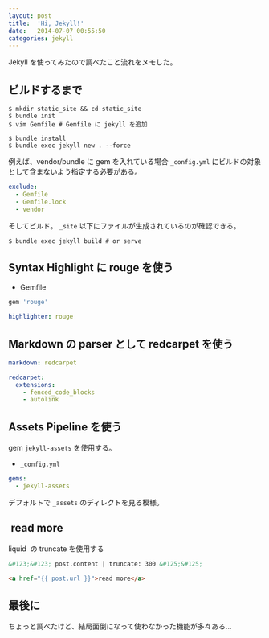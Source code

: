 ```yaml
---
layout: post
title:  'Hi, Jekyll!'
date:   2014-07-07 00:55:50
categories: jekyll
---
```


Jekyll を使ってみたので調べたこと流れをメモした。

## ビルドするまで

```
$ mkdir static_site && cd static_site
$ bundle init
$ vim Gemfile # Gemfile に jekyll を追加

$ bundle install
$ bundle exec jekyll new . --force
```

例えば、vendor/bundle に gem を入れている場合 `_config.yml` にビルドの対象として含まないよう指定する必要がある。

```yaml
exclude:
  - Gemfile
  - Gemfile.lock
  - vendor
```

そしてビルド。 `_site` 以下にファイルが生成されているのが確認できる。

```
$ bundle exec jekyll build # or serve
```

## Syntax Highlight に rouge を使う

- Gemfile

```ruby
gem 'rouge'
```

```yaml
highlighter: rouge
```

## Markdown の parser として redcarpet を使う

```yaml
markdown: redcarpet

redcarpet:
  extensions:
    - fenced_code_blocks
    - autolink
```

## Assets Pipeline を使う

gem `jekyll-assets` を使用する。

- `_config.yml`

```yaml
gems:
  - jekyll-assets
```

デフォルトで `_assets` のディレクトを見る模様。

##  read more

liquid  の truncate を使用する

```html
&#123;&#123; post.content | truncate: 300 &#125;&#125;

<a href="{{ post.url }}">read more</a>
```

## 最後に

ちょっと調べたけど、結局面倒になって使わなかった機能が多々ある...
